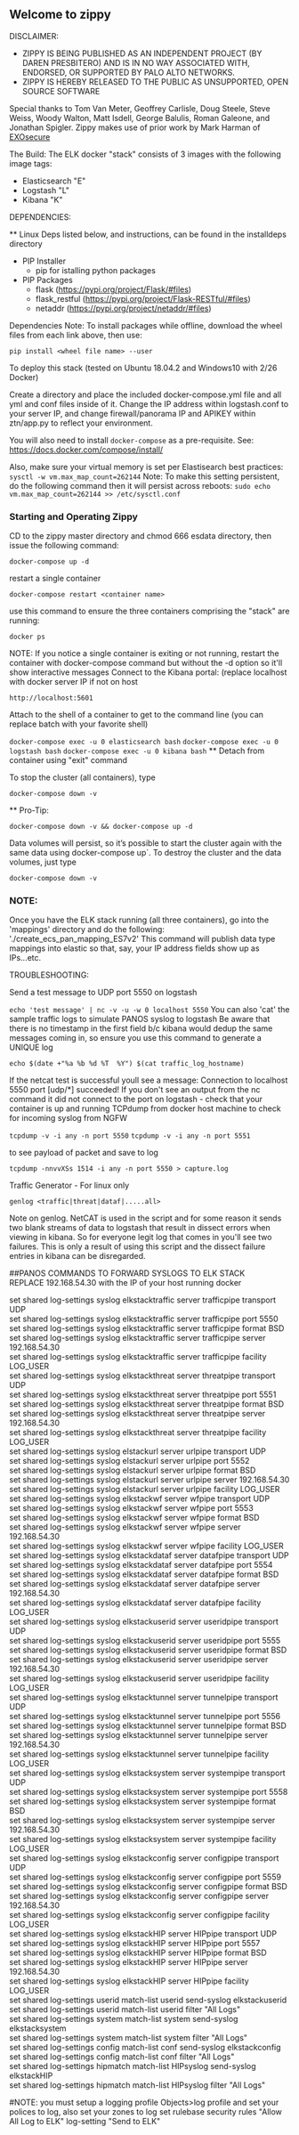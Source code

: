 ## Welcome to zippy

DISCLAIMER:
- ZIPPY IS BEING PUBLISHED AS AN INDEPENDENT PROJECT (BY DAREN PRESBITERO) AND IS IN NO WAY ASSOCIATED WITH, ENDORSED, OR SUPPORTED BY PALO ALTO NETWORKS.
- ZIPPY IS HEREBY RELEASED TO THE PUBLIC AS UNSUPPORTED, OPEN SOURCE SOFTWARE

Special thanks to Tom Van Meter, Geoffrey Carlisle, Doug Steele, Steve Weiss, Woody Walton, Matt Isdell, George Balulis, Roman Galeone, and Jonathan Spigler. Zippy makes use of prior work by Mark Harman of [EXOsecure](https://exosecure.com/)

The Build:
The ELK docker "stack" consists of 3 images with the following image tags:
- Elasticsearch "E"
- Logstash "L"
- Kibana "K"

DEPENDENCIES:

** Linux Deps listed below, and instructions, can be found in the installdeps directory

- PIP Installer
	- pip for istalling python packages
- PIP Packages
	- flask (https://pypi.org/project/Flask/#files)
	- flask_restful (https://pypi.org/project/Flask-RESTful/#files)
	- netaddr (https://pypi.org/project/netaddr/#files)

Dependencies Note:  To install packages while offline, download the wheel files from each link above, then use:

`pip install <wheel file name> --user`

To deploy this stack (tested on Ubuntu 18.04.2 and Windows10 with 2/26 Docker)

Create a directory and place the included docker-compose.yml file and all yml and conf files inside of it.  Change the IP address within logstash.conf to your server IP, and change firewall/panorama IP and APIKEY within ztn/app.py to reflect your environment.

You will also need to install `docker-compose` as a pre-requisite.  See: https://docs.docker.com/compose/install/

Also, make sure your virtual memory is set per Elastisearch best practices:
`sysctl -w vm.max_map_count=262144`
Note: To make this setting persistent, do the following command then it will persist across reboots:
`sudo echo vm.max_map_count=262144 >> /etc/sysctl.conf`

### Starting and Operating Zippy

CD to the zippy master directory and chmod 666 esdata directory, then issue the following command:

`docker-compose up -d`

restart a single container

`docker-compose restart <container name>`

use this command to ensure the three containers comprising the "stack" are running:

`docker ps`

NOTE: If you notice a single container is exiting or not running, restart the container with docker-compose command but without the -d option so it'll show interactive messages
Connect to the Kibana portal: (replace localhost with docker server IP if not on host

`http://localhost:5601`

Attach to the shell of a container to get to the command line (you can replace batch with your favorite shell)

`docker-compose exec -u 0 elasticsearch bash`
`docker-compose exec -u 0 logstash bash`
`docker-compose exec -u 0 kibana bash`
** Detach from container using "exit" command

To stop the cluster (all containers), type

`docker-compose down -v`

** Pro-Tip:  

`docker-compose down -v && docker-compose up -d`

Data volumes will persist, so it’s possible to start the cluster again with the same data using docker-compose up`. To destroy the cluster and the data volumes, just type 

`docker-compose down -v`

### NOTE:
Once you have the ELK stack running (all three containers), go into the 'mappings' directory and do the following:
'./create_ecs_pan_mapping_ES7v2'
This command will publish data type mappings into elastic so that, say, your IP address fields show up as IPs...etc.

TROUBLESHOOTING:

Send a test message to UDP port 5550 on logstash

`echo 'test message' | nc -v -u -w 0 localhost 5550`
You can also 'cat' the sample traffic logs to simulate PANOS syslog to logstash
Be aware that there is no timestamp in the first field b/c kibana would dedup the same messages coming in, so ensure you use this command to generate a UNIQUE log

`echo $(date +"%a %b %d %T  %Y") $(cat traffic_log_hostname)`

If the netcat test is successful youll see a message:
Connection to localhost 5550 port [udp/*] succeeded!
If you don't see an output from the nc command it did not connect to the port on logstash - check that your container is up and running
TCPdump from docker host machine to check for incoming syslog from NGFW

`tcpdump -v -i any -n port 5550`
`tcpdump -v -i any -n port 5551`

to see payload of packet and save to log

`tcpdump -nnvvXSs 1514 -i any -n port 5550 > capture.log`

Traffic Generator - For linux only

`genlog <traffic|threat|dataf|.....all>`

Note on genlog.  NetCAT is used in the script and for some reason it sends two blank streams of data to logstash that result in dissect errors when viewing in kibana.  So for everyone legit log that comes in you'll see two failures.  This is only a result of using this script and the dissect failure entries in kibana can be disregarded.

##PANOS COMMANDS TO FORWARD SYSLOGS TO ELK STACK  
REPLACE 192.168.54.30 with the IP of your host running docker

set shared log-settings syslog elkstacktraffic server trafficpipe transport UDP  
set shared log-settings syslog elkstacktraffic server trafficpipe port 5550  
set shared log-settings syslog elkstacktraffic server trafficpipe format BSD  
set shared log-settings syslog elkstacktraffic server trafficpipe server 192.168.54.30  
set shared log-settings syslog elkstacktraffic server trafficpipe facility LOG_USER  
set shared log-settings syslog elkstackthreat server threatpipe transport UDP  
set shared log-settings syslog elkstackthreat server threatpipe port 5551  
set shared log-settings syslog elkstackthreat server threatpipe format BSD  
set shared log-settings syslog elkstackthreat server threatpipe server 192.168.54.30  
set shared log-settings syslog elkstackthreat server threatpipe facility LOG_USER  
set shared log-settings syslog elstackurl server urlpipe transport UDP  
set shared log-settings syslog elstackurl server urlpipe port 5552  
set shared log-settings syslog elstackurl server urlpipe format BSD  
set shared log-settings syslog elstackurl server urlpipe server 192.168.54.30  
set shared log-settings syslog elstackurl server urlpipe facility LOG_USER  
set shared log-settings syslog elkstackwf server wfpipe transport UDP  
set shared log-settings syslog elkstackwf server wfpipe port 5553  
set shared log-settings syslog elkstackwf server wfpipe format BSD  
set shared log-settings syslog elkstackwf server wfpipe server 192.168.54.30  
set shared log-settings syslog elkstackwf server wfpipe facility LOG_USER  
set shared log-settings syslog elkstackdataf server datafpipe transport UDP  
set shared log-settings syslog elkstackdataf server datafpipe port 5554  
set shared log-settings syslog elkstackdataf server datafpipe format BSD  
set shared log-settings syslog elkstackdataf server datafpipe server 192.168.54.30  
set shared log-settings syslog elkstackdataf server datafpipe facility LOG_USER  
set shared log-settings syslog elkstackuserid server useridpipe transport UDP  
set shared log-settings syslog elkstackuserid server useridpipe port 5555  
set shared log-settings syslog elkstackuserid server useridpipe format BSD  
set shared log-settings syslog elkstackuserid server useridpipe server 192.168.54.30  
set shared log-settings syslog elkstackuserid server useridpipe facility LOG_USER  
set shared log-settings syslog elkstacktunnel server tunnelpipe transport UDP  
set shared log-settings syslog elkstacktunnel server tunnelpipe port 5556  
set shared log-settings syslog elkstacktunnel server tunnelpipe format BSD  
set shared log-settings syslog elkstacktunnel server tunnelpipe server 192.168.54.30  
set shared log-settings syslog elkstacktunnel server tunnelpipe facility LOG_USER  
set shared log-settings syslog elkstacksystem server systempipe transport UDP  
set shared log-settings syslog elkstacksystem server systempipe port 5558  
set shared log-settings syslog elkstacksystem server systempipe format BSD  
set shared log-settings syslog elkstacksystem server systempipe server 192.168.54.30  
set shared log-settings syslog elkstacksystem server systempipe facility LOG_USER  
set shared log-settings syslog elkstackconfig server configpipe transport UDP  
set shared log-settings syslog elkstackconfig server configpipe port 5559  
set shared log-settings syslog elkstackconfig server configpipe format BSD  
set shared log-settings syslog elkstackconfig server configpipe server 192.168.54.30  
set shared log-settings syslog elkstackconfig server configpipe facility LOG_USER  
set shared log-settings syslog elkstackHIP server HIPpipe transport UDP  
set shared log-settings syslog elkstackHIP server HIPpipe port 5557  
set shared log-settings syslog elkstackHIP server HIPpipe format BSD  
set shared log-settings syslog elkstackHIP server HIPpipe server 192.168.54.30  
set shared log-settings syslog elkstackHIP server HIPpipe facility LOG_USER  
set shared log-settings userid match-list userid send-syslog elkstackuserid  
set shared log-settings userid match-list userid filter "All Logs"  
set shared log-settings system match-list system send-syslog elkstacksystem  
set shared log-settings system match-list system filter "All Logs"  
set shared log-settings config match-list conf send-syslog elkstackconfig  
set shared log-settings config match-list conf filter "All Logs"  
set shared log-settings hipmatch match-list HIPsyslog send-syslog elkstackHIP  
set shared log-settings hipmatch match-list HIPsyslog filter "All Logs"  

#NOTE: you must setup a logging profile Objects>log profile and set your polices to log, also set your zones to log 
set rulebase security rules "Allow All Log to ELK" log-setting "Send to ELK"
